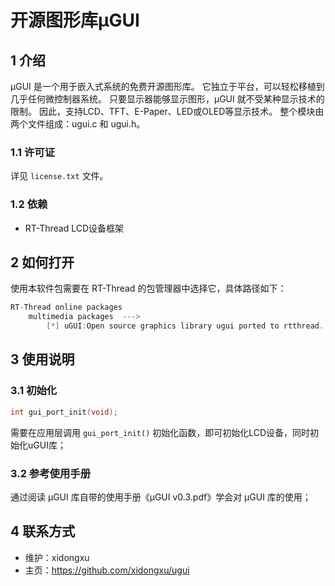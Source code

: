 # 开源图形库µGUI 

## 1 介绍

µGUI 是一个用于嵌入式系统的免费开源图形库。 它独立于平台，可以轻松移植到几乎任何微控制器系统。 只要显示器能够显示图形，μGUI 就不受某种显示技术的限制。 因此，支持LCD、TFT、E-Paper、LED或OLED等显示技术。 整个模块由两个文件组成：ugui.c 和 ugui.h。

### 1.1 许可证

详见 `license.txt` 文件。

### 1.2 依赖

- RT-Thread LCD设备框架

## 2 如何打开

使用本软件包需要在 RT-Thread 的包管理器中选择它，具体路径如下： 

```c
RT-Thread online packages
    multimedia packages  --->
        [*] uGUI:Open source graphics library ugui ported to rtthread. --->
```

## 3 使用说明

### 3.1 初始化

```c
int gui_port_init(void);
```

需要在应用层调用 `gui_port_init()` 初始化函数，即可初始化LCD设备，同时初始化uGUI库；

### 3.2 参考使用手册

通过阅读 µGUI 库自带的使用手册《µGUI v0.3.pdf》学会对 µGUI 库的使用；

## 4 联系方式

- 维护：xidongxu
- 主页：<https://github.com/xidongxu/ugui>